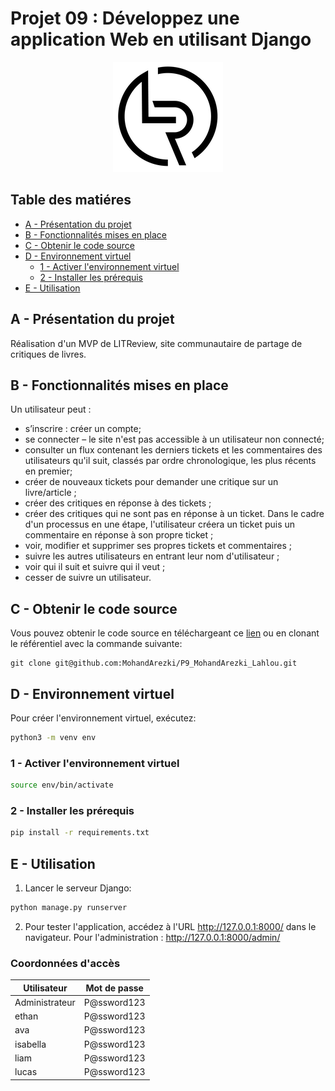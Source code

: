 # Projet 09 : Développez une application Web en utilisant Django

<center>
    <img src="assets/logo-black.png" alt="Logo" />
</center>

## Table des matiéres
- [A - Présentation du projet](#a---présentation-du-projet)
- [B - Fonctionnalités mises en place](#b---fonctionnalités-mises-en-place)
- [C - Obtenir le code source](#c---obtenir-le-code-source)
- [D - Environnement virtuel](#d---environnement-virtuel)
  - [1 - Activer l'environnement virtuel](#1---activer-lenvironnement-virtuel)
  - [2 - Installer les prérequis](#2---installer-les-prérequis)
- [E - Utilisation](#e---utilisation)

## A - Présentation du projet

Réalisation d'un MVP de LITReview, site communautaire de partage de critiques de livres.

## B - Fonctionnalités mises en place

Un utilisateur peut :
- s’inscrire : créer un compte;
- se connecter  – le site n'est pas accessible à un utilisateur non connecté;
- consulter un flux contenant les derniers tickets et les commentaires des utilisateurs qu'il suit, classés par ordre chronologique, les plus récents en premier;
- créer de nouveaux tickets pour demander une critique sur un livre/article ;
- créer des critiques en réponse à des tickets ;
- créer des critiques qui ne sont pas en réponse à un ticket. Dans le cadre d'un processus en une étape, l'utilisateur créera un ticket puis un commentaire en réponse à son propre ticket ;
- voir, modifier et supprimer ses propres tickets et commentaires ;
- suivre les autres utilisateurs en entrant leur nom d'utilisateur ;
- voir qui il suit et suivre qui il veut ;
- cesser de suivre un utilisateur.

## C - Obtenir le code source

Vous pouvez obtenir le code source en téléchargeant ce [lien](https://github.com/MohandArezki/P9_MohandArezki_Lahlou.git) ou en clonant le référentiel avec la commande suivante:
```
git clone git@github.com:MohandArezki/P9_MohandArezki_Lahlou.git
```

## D - Environnement virtuel

Pour créer l'environnement virtuel, exécutez:
```bash
python3 -m venv env
```

### 1 - Activer l'environnement virtuel
```bash
source env/bin/activate
```

### 2 - Installer les prérequis
```bash
pip install -r requirements.txt
```

## E - Utilisation
1. Lancer le serveur Django:
```bash
python manage.py runserver
```

2. Pour tester l'application, accédez à l'URL http://127.0.0.1:8000/ dans le navigateur.
   Pour l'administration : http://127.0.0.1:8000/admin/

### Coordonnées d'accès

| Utilisateur     | Mot de passe   |
|-----------------|----------------|
| Administrateur  | P@ssword123    | 
| ethan           | P@ssword123    |
| ava             | P@ssword123    |
| isabella        | P@ssword123    |
| liam            | P@ssword123    |
| lucas           | P@ssword123    |

```